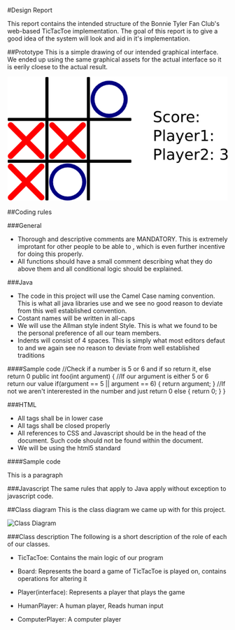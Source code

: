 #Design Report

This report contains the intended structure of the Bonnie Tyler Fan Club's web-based TicTacToe implementation. The goal of this report is to give a good idea of the system will look and aid in it's implementation.

##Prototype
This is a simple drawing of our intended graphical interface. We ended up using the same graphical assets for the actual interface so it is eerily cloese to the actual result.

![Prototype](prot.png)

##Coding rules

###General
* Thorough and descriptive comments are MANDATORY. This is extremely improtant for other people to be able to , which is even further incentive for doing this properly. 
* All functions should have a small comment describing what they do above them and all conditional logic should be explained.

###Java
* The code in this project will use the Camel Case naming convention. This is what all java libraries use and we see no good reason to deviate from this well established convention.
* Costant names will be written in all-caps
* We will use the Allman style indent Style. This is what we found to be the personal preference of all our team members.
* Indents will consist of 4 spaces. This is simply what most editors defaut to and we again see no reason to deviate from well established traditions

####Sample code
	//Check if a number is 5 or 6 and if so return it, else return 0
	public int foo(int argument)
	{
		//If our argument is either 5 or 6 return our value
		if(argument == 5 || argument == 6)
		{
			return argument;
		}
		//If not we aren't intererested in the number and just return 0
		else
		{
			return 0;
		}
	}


###HTML
* All tags shall be in lower case
* All tags shall be closed properly
* All references to CSS and Javascript should be in the head of the document. Such code should not be found within the document.
* We will be using the html5 standard

####Sample code
	<!DOCTYPE html>
	<html lang="en" xmlns="http://www.w3.org/1999/xhtml">
		<head>
			<meta charset="utf-8" />
			<title>Title</title>
			<link rel="stylesheet" type="text/css" href="style.css">
			<script src="script.js"></script>
		</head>
		<body>
			<!--This is a fairly useless web page-->
			<p id="identity" class="class">This is a paragraph</p>
		</body>
	</html>

###Javascript
The same rules that apply to Java apply without exception to javascript code.

##Class diagram
This is the class diagram we came up with for this project.

![Class Diagram](ClassDiagramTicTacToe.png)

###Class description
The following is a short description of the role of each of our classes.

* TicTacToe: Contains the main logic of our program

* Board: Represents the board a game of TicTacToe is played on, contains operations for altering it

* Player(interface): Represents a player that plays the game

* HumanPlayer: A human player, Reads human input

* ComputerPlayer: A computer player
